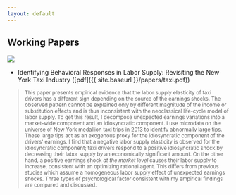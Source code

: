 ```yaml
---
layout: default
---
```


## Working Papers

<img src="{{ site.baseurl }}/images/taxi2.png" class="research-img">

-	Identifying Behavioral Responses in Labor Supply: Revisiting the New York Taxi Industry ([pdf]({{ site.baseurl }}/papers/taxi.pdf))

<!-- <small>This paper presents empirical evidence that the labor supply elasticity of taxi drivers can be negative in response to temporary positive earnings shocks. The observed pattern is inconsistent with the neoclassical life-cycle model of labor supply and suggests some form of behavioral preferences. To get this result, I decompose unexpected earnings variations into a market wage component and an idiosyncratic component. This differs from previous studies that assume a homogeneous labor supply effect of unexpected earnings shocks. I identify abnormally large tips from the universe of New York medallion taxi trips in 2013 and use them as a source of exogenous variation of the idiosyncratic component. I find that the negative labor supply elasticity is only observed for the idiosyncratic component; taxi drivers respond to a positive idiosyncratic shock by decreasing their labor supply by an economically significant amount. On the other hand, a positive market wage shock causes their labor supply to increase, consistent with an optimizing rational agent. While the empirical findings of this paper rejects the neoclassical model of labor supply, they cannot distinguish between competing behavioral explanations. Therefore, three broad classes of behavioral models are compared and discussed.</small>
 -->
> <small>This paper presents empirical evidence that the labor supply elasticity of taxi drivers has a different sign depending on the source of the earnings shocks. The observed pattern cannot be explained only by different magnitude of the income or substitution effects and is thus inconsistent with the neoclassical life-cycle model of labor supply. To get this result, I decompose unexpected earnings variations into a market-wide component and an idiosyncratic component. I use microdata on the universe of New York medallion taxi trips in 2013 to identify abnormally large tips. These large tips act as an exogenous proxy for the idiosyncratic component of the drivers' earnings. I find that a negative labor supply elasticity is observed for the idiosyncratic component; taxi drivers respond to a positive idiosyncratic shock by decreasing their labor supply by an economically significant amount. On the other hand, a positive earnings shock <i>at the market level</i> causes their labor supply to increase, consistent with an optimizing rational agent. This differs from previous studies which assume a homogeneous labor supply effect of unexpected earnings shocks. Three types of psychological factor consistent with my empirical findings are compared and discussed.</small>